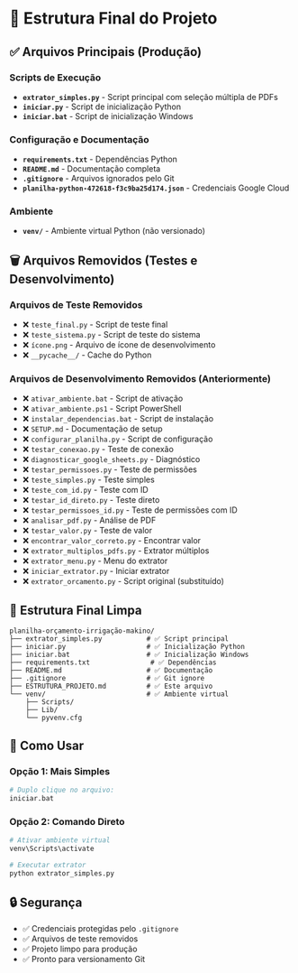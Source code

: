 # 📁 Estrutura Final do Projeto

## ✅ Arquivos Principais (Produção)

### Scripts de Execução
- **`extrator_simples.py`** - Script principal com seleção múltipla de PDFs
- **`iniciar.py`** - Script de inicialização Python
- **`iniciar.bat`** - Script de inicialização Windows

### Configuração e Documentação
- **`requirements.txt`** - Dependências Python
- **`README.md`** - Documentação completa
- **`.gitignore`** - Arquivos ignorados pelo Git
- **`planilha-python-472618-f3c9ba25d174.json`** - Credenciais Google Cloud

### Ambiente
- **`venv/`** - Ambiente virtual Python (não versionado)

## 🗑️ Arquivos Removidos (Testes e Desenvolvimento)

### Arquivos de Teste Removidos
- ❌ `teste_final.py` - Script de teste final
- ❌ `teste_sistema.py` - Script de teste do sistema
- ❌ `ícone.png` - Arquivo de ícone de desenvolvimento
- ❌ `__pycache__/` - Cache do Python

### Arquivos de Desenvolvimento Removidos (Anteriormente)
- ❌ `ativar_ambiente.bat` - Script de ativação
- ❌ `ativar_ambiente.ps1` - Script PowerShell
- ❌ `instalar_dependencias.bat` - Script de instalação
- ❌ `SETUP.md` - Documentação de setup
- ❌ `configurar_planilha.py` - Script de configuração
- ❌ `testar_conexao.py` - Teste de conexão
- ❌ `diagnosticar_google_sheets.py` - Diagnóstico
- ❌ `testar_permissoes.py` - Teste de permissões
- ❌ `teste_simples.py` - Teste simples
- ❌ `teste_com_id.py` - Teste com ID
- ❌ `testar_id_direto.py` - Teste direto
- ❌ `testar_permissoes_id.py` - Teste de permissões com ID
- ❌ `analisar_pdf.py` - Análise de PDF
- ❌ `testar_valor.py` - Teste de valor
- ❌ `encontrar_valor_correto.py` - Encontrar valor
- ❌ `extrator_multiplos_pdfs.py` - Extrator múltiplos
- ❌ `extrator_menu.py` - Menu do extrator
- ❌ `iniciar_extrator.py` - Iniciar extrator
- ❌ `extrator_orcamento.py` - Script original (substituído)

## 🎯 Estrutura Final Limpa

```
planilha-orçamento-irrigação-makino/
├── extrator_simples.py           # ✅ Script principal
├── iniciar.py                    # ✅ Inicialização Python
├── iniciar.bat                   # ✅ Inicialização Windows
├── requirements.txt               # ✅ Dependências
├── README.md                     # ✅ Documentação
├── .gitignore                    # ✅ Git ignore
├── ESTRUTURA_PROJETO.md          # ✅ Este arquivo
└── venv/                         # ✅ Ambiente virtual
    ├── Scripts/
    ├── Lib/
    └── pyvenv.cfg
```

## 🚀 Como Usar

### Opção 1: Mais Simples
```bash
# Duplo clique no arquivo:
iniciar.bat
```

### Opção 2: Comando Direto
```bash
# Ativar ambiente virtual
venv\Scripts\activate

# Executar extrator
python extrator_simples.py
```

## 🔒 Segurança

- ✅ Credenciais protegidas pelo `.gitignore`
- ✅ Arquivos de teste removidos
- ✅ Projeto limpo para produção
- ✅ Pronto para versionamento Git
